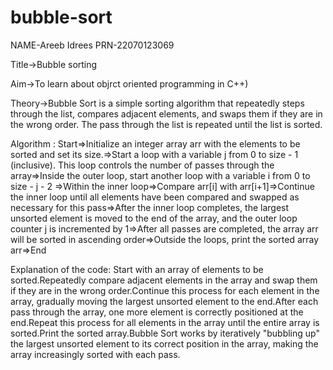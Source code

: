 # bubble-sort
NAME-Areeb Idrees
PRN-22070123069

Title->Bubble sorting

Aim->To learn about objrct oriented programming in C++)

Theory->Bubble Sort is a simple sorting algorithm that repeatedly steps through the list, compares adjacent elements, and swaps them if they are in the wrong order. The pass through the list is repeated until the list is sorted. 

Algorithm :
Start=>Initialize an integer array arr with the elements to be sorted and set its size.=>Start a loop with a variable j from 0 to size - 1 (inclusive). This loop controls the number of passes through the array=>Inside the outer loop, start another loop with a variable i from 0 to size - j - 2 =>Within the inner loop=>Compare arr[i] with arr[i+1]=>Continue the inner loop until all elements have been compared and swapped as necessary for this pass=>After the inner loop completes, the largest unsorted element is moved to the end of the array, and the outer loop counter j is incremented by 1=>After all passes are completed, the array arr will be sorted in ascending order=>Outside the loops, print the sorted array arr=>End

Explanation of the code:
Start with an array of elements to be sorted.Repeatedly compare adjacent elements in the array and swap them if they are in the wrong order.Continue this process for each element in the array, gradually moving the largest unsorted element to the end.After each pass through the array, one more element is correctly positioned at the end.Repeat this process for all elements in the array until the entire array is sorted.Print the sorted array.Bubble Sort works by iteratively "bubbling up" the largest unsorted element to its correct position in the array, making the array increasingly sorted with each pass.




